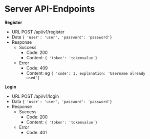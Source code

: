 ﻿# Server API-Endpoints

**Register**
* URL 
    POST /api/v1/register
* Data
    `{ 'user': 'user', 'password': 'password'}`
* Response
  * Success
    * Code: 200
    * Content: `{ 'token': 'tokenvalue'}`
  * Error
    * Code: 409
    * Content: eg `{ 'code': 1, explanation: 'Username already used'}`

**Login**
* URL 
    POST /api/v1/login
* Data
    `{ 'user': 'user', 'password': 'password'}`
* Response
  * Success
    * Code: 200
    * Content: `{ 'token': 'tokenvalue'}`
  * Error
    * Code: 401
      
